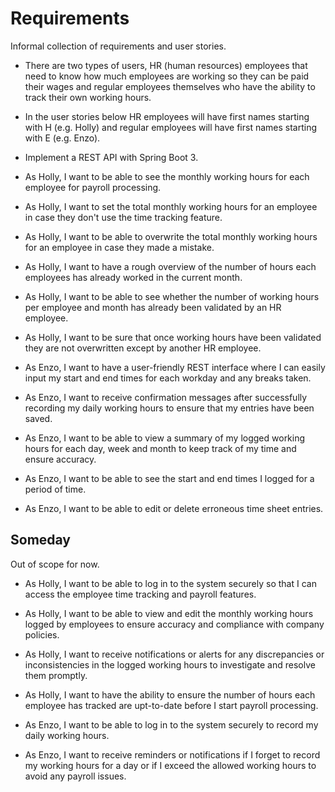 # Requirements

Informal collection of requirements and user stories.

* There are two types of users, HR (human resources) employees that need to
  know how much employees are working so they can be paid their wages and
  regular employees themselves who have the ability to track their own working
  hours.
* In the user stories below HR employees will have first names starting with H
  (e.g. Holly) and regular employees will have first names starting with E
  (e.g. Enzo).
* Implement a REST API with Spring Boot 3.

* As Holly, I want to be able to see the monthly working hours for each
  employee for payroll processing.
* As Holly, I want to set the total monthly working hours for an employee in
  case they don't use the time tracking feature.
* As Holly, I want to be able to overwrite the total monthly working hours for
  an employee in case they made a mistake.
* As Holly, I want to have a rough overview of the number of hours each
  employees has already worked in the current month.
* As Holly, I want to be able to see whether the number of working hours per
  employee and month has already been validated by an HR employee.
* As Holly, I want to be sure that once working hours have been validated they
  are not overwritten except by another HR employee.

* As Enzo, I want to have a user-friendly REST interface where I can easily
  input my start and end times for each workday and any breaks taken.
* As Enzo, I want to receive confirmation messages after successfully recording
  my daily working hours to ensure that my entries have been saved.
* As Enzo, I want to be able to view a summary of my logged working hours for
  each day, week and month to keep track of my time and ensure accuracy.
* As Enzo, I want to be able to see the start and end times I logged for a
  period of time.
* As Enzo, I want to be able to edit or delete erroneous time sheet entries.


## Someday

Out of scope for now.

* As Holly, I want to be able to log in to the system securely so that I can
  access the employee time tracking and payroll features.
* As Holly, I want to be able to view and edit the monthly working hours logged
  by employees to ensure accuracy and compliance with company policies.
* As Holly, I want to receive notifications or alerts for any discrepancies or
  inconsistencies in the logged working hours to investigate and resolve them
  promptly.
* As Holly, I want to have the ability to ensure the number of hours each
  employee has tracked are upt-to-date before I start payroll processing.

* As Enzo, I want to be able to log in to the system securely to record my daily
  working hours.
* As Enzo, I want to receive reminders or notifications if I forget to record
  my working hours for a day or if I exceed the allowed working hours to avoid
  any payroll issues.
